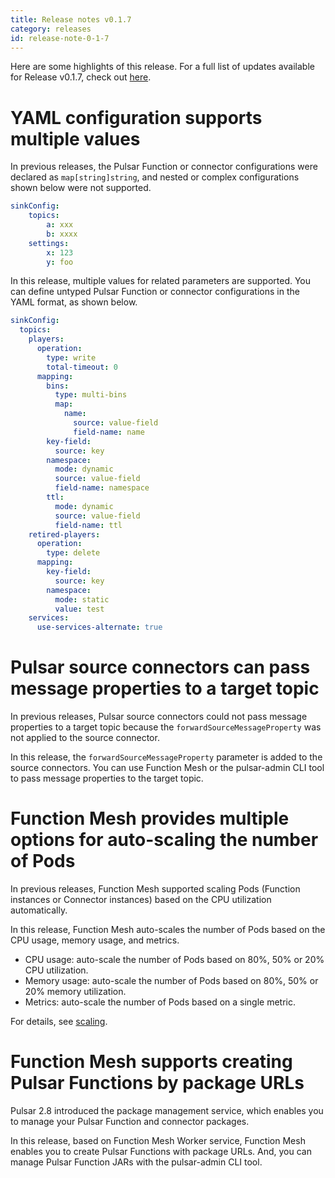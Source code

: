 ```yaml
---
title: Release notes v0.1.7
category: releases
id: release-note-0-1-7
---
```


Here are some highlights of this release. For a full list of updates available for Release v0.1.7, check out [here](https://github.com/streamnative/function-mesh/releases/tag/v0.1.7).

# YAML configuration supports multiple values

In previous releases, the Pulsar Function or connector configurations were declared as `map[string]string`, and nested or complex configurations shown below were not supported.

```yaml
sinkConfig:
    topics:
        a: xxx
        b: xxxx
    settings:
        x: 123
        y: foo
```

In this release, multiple values for related parameters are supported. You can define untyped Pulsar Function or connector configurations in the YAML format, as shown below.

```yaml
sinkConfig:
  topics:
    players:
      operation:
        type: write
        total-timeout: 0
      mapping:
        bins:
          type: multi-bins
          map:
            name:
              source: value-field
              field-name: name
        key-field:
          source: key
        namespace:
          mode: dynamic
          source: value-field
          field-name: namespace
        ttl:
          mode: dynamic
          source: value-field
          field-name: ttl
    retired-players:
      operation:
        type: delete
      mapping:
        key-field:
          source: key
        namespace:
          mode: static
          value: test
    services:
      use-services-alternate: true
```

# Pulsar source connectors can pass message properties to a target topic

In previous releases, Pulsar source connectors could not pass message properties to a target topic because the `forwardSourceMessageProperty` was not applied to the source connector.

In this release, the `forwardSourceMessageProperty` parameter is added to the source connectors. You can use Function Mesh or the pulsar-admin CLI tool to pass message properties to the target topic.

# Function Mesh provides multiple options for auto-scaling the number of Pods

In previous releases, Function Mesh supported scaling Pods (Function instances or Connector instances) based on the CPU utilization automatically.

In this release, Function Mesh auto-scales the number of Pods based on the CPU usage, memory usage, and metrics.

- CPU usage: auto-scale the number of Pods based on 80%, 50% or 20% CPU utilization. 
- Memory usage: auto-scale the number of Pods based on 80%, 50% or 20% memory utilization.
- Metrics: auto-scale the number of Pods based on a single metric.

For details, see [scaling](/scaling.md).

# Function Mesh supports creating Pulsar Functions by package URLs

Pulsar 2.8 introduced the package management service, which enables you to manage your Pulsar Function and connector packages.

In this release, based on Function Mesh Worker service, Function Mesh enables you to create Pulsar Functions with package URLs. And, you can manage Pulsar Function JARs with the pulsar-admin CLI tool.

